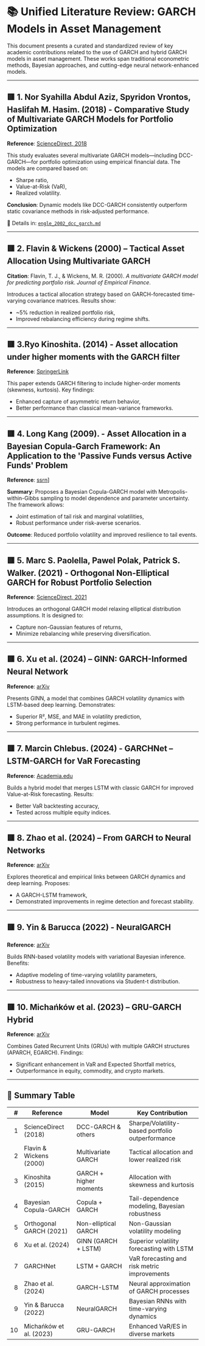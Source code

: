 # 📚 Unified Literature Review: GARCH Models in Asset Management

This document presents a curated and standardized review of key academic contributions related to the use of GARCH and hybrid GARCH models in asset management. These works span traditional econometric methods, Bayesian approaches, and cutting-edge neural network-enhanced models.

---

## 🟥 1. Nor Syahilla Abdul Aziz, Spyridon Vrontos, Haslifah M. Hasim. (2018) - Comparative Study of Multivariate GARCH Models for Portfolio Optimization

**Reference**: [ScienceDirect, 2018](https://www.sciencedirect.com/science/article/pii/S106294081830038X)

This study evaluates several multivariate GARCH models—including DCC-GARCH—for portfolio optimization using empirical financial data. The models are compared based on:
- Sharpe ratio,
- Value-at-Risk (VaR),
- Realized volatility.

**Conclusion**: Dynamic models like DCC-GARCH consistently outperform static covariance methods in risk-adjusted performance.

📄 Details in: [`engle_2002_dcc_garch.md`](./engle_2002_dcc_garch.md)

---

## 🟥 2. Flavin & Wickens (2000) – Tactical Asset Allocation Using Multivariate GARCH

**Citation**: Flavin, T. J., & Wickens, M. R. (2000). _A multivariate GARCH model for predicting portfolio risk_. *Journal of Empirical Finance*.

Introduces a tactical allocation strategy based on GARCH-forecasted time-varying covariance matrices. Results show:
- ~5% reduction in realized portfolio risk,
- Improved rebalancing efficiency during regime shifts.

---

## 🟥 3.Ryo Kinoshita. (2014) - Asset allocation under higher moments with the GARCH filter
**Reference**: [SpringerLink](https://link.springer.com/article/10.1007/s00181-014-0871-1)

This paper extends GARCH filtering to include higher-order moments (skewness, kurtosis). Key findings:
- Enhanced capture of asymmetric return behavior,
- Better performance than classical mean-variance frameworks.

---

## 🟥 4. Long Kang (2009). - Asset Allocation in a Bayesian Copula-Garch Framework: An Application to the 'Passive Funds versus Active Funds' Problem

**Reference**: [ssrn](https://papers.ssrn.com/sol3/papers.cfm?abstract_id=1355727)]

**Summary**: Proposes a Bayesian Copula-GARCH model with Metropolis-within-Gibbs sampling to model dependence and parameter uncertainty. The framework allows:
- Joint estimation of tail risk and marginal volatilities,
- Robust performance under risk-averse scenarios.

**Outcome**: Reduced portfolio volatility and improved resilience to tail events.

---

## 🟥 5. Marc S. Paolella, Pawel Polak, Patrick S. Walker. (2021) - Orthogonal Non-Elliptical GARCH for Robust Portfolio Selection

**Reference**: [ScienceDirect, 2021](https://www.sciencedirect.com/science/article/pii/S0378426621000042)

Introduces an orthogonal GARCH model relaxing elliptical distribution assumptions. It is designed to:
- Capture non-Gaussian features of returns,
- Minimize rebalancing while preserving diversification.

---

## 🟥 6. Xu et al. (2024) – GINN: GARCH-Informed Neural Network

**Reference**: [arXiv](https://arxiv.org/html/2402.06642v1)

Presents GINN, a model that combines GARCH volatility dynamics with LSTM-based deep learning. Demonstrates:
- Superior R², MSE, and MAE in volatility prediction,
- Strong performance in turbulent regimes.

---

## 🟥 7. Marcin Chlebus. (2024) - GARCHNet – LSTM-GARCH for VaR Forecasting

**Reference**: [Academia.edu](https://www.academia.edu/119434615/GARCHNet_Value_at_Risk_Forecasting_with_GARCH_Models_Based_on_Neural_Networks)

Builds a hybrid model that merges LSTM with classic GARCH for improved Value-at-Risk forecasting. Results:
- Better VaR backtesting accuracy,
- Tested across multiple equity indices.

---

## 🟥 8. Zhao et al. (2024) – From GARCH to Neural Networks

**Reference**: [arXiv](https://arxiv.org/html/2402.06642v1)

Explores theoretical and empirical links between GARCH dynamics and deep learning. Proposes:
- A GARCH-LSTM framework,
- Demonstrated improvements in regime detection and forecast stability.

---

## 🟥 9. Yin & Barucca (2022) - NeuralGARCH  

**Reference**: [arXiv](https://arxiv.org/abs/2202.11285)

Builds RNN-based volatility models with variational Bayesian inference. Benefits:
- Adaptive modeling of time-varying volatility parameters,
- Robustness to heavy-tailed innovations via Student-t distribution.

---

## 🟥 10. Michańków et al. (2023) – GRU-GARCH Hybrid

**Reference**: [arXiv](https://arxiv.org/abs/2310.01063)

Combines Gated Recurrent Units (GRUs) with multiple GARCH structures (APARCH, EGARCH). Findings:
- Significant enhancement in VaR and Expected Shortfall metrics,
- Outperformance in equity, commodity, and crypto markets.

---

## 📌 Summary Table

| # | Reference | Model | Key Contribution |
|--:|-----------|--------|------------------|
| 1 | ScienceDirect (2018) | DCC-GARCH & others | Sharpe/Volatility-based portfolio outperformance |
| 2 | Flavin & Wickens (2000) | Multivariate GARCH | Tactical allocation and lower realized risk |
| 3 | Kinoshita (2015) | GARCH + higher moments | Allocation with skewness and kurtosis |
| 4 | Bayesian Copula-GARCH | Copula + GARCH | Tail-dependence modeling, Bayesian robustness |
| 5 | Orthogonal GARCH (2021) | Non-elliptical GARCH | Non-Gaussian volatility modeling |
| 6 | Xu et al. (2024) | GINN (GARCH + LSTM) | Superior volatility forecasting with LSTM |
| 7 | GARCHNet | LSTM + GARCH | VaR forecasting and risk metric improvements |
| 8 | Zhao et al. (2024) | GARCH-LSTM | Neural approximation of GARCH processes |
| 9 | Yin & Barucca (2022) | NeuralGARCH | Bayesian RNNs with time-varying dynamics |
|10 | Michańków et al. (2023) | GRU-GARCH | Enhanced VaR/ES in diverse markets |

